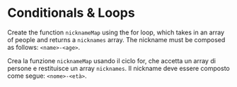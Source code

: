 # Conditionals & Loops

Create the function `nicknameMap` using the for loop, which takes in an array of people and returns a `nicknames` array. The nickname must be composed as follows: `<name>-<age>`.

Crea la funzione `nicknameMap` usando il ciclo for, che accetta un array di persone e restituisce un array `nicknames`. Il nickname deve essere composto come segue: `<nome>-<età>`.
